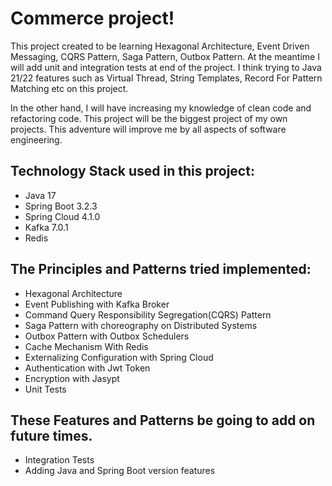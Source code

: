 # Commerce project!

This project created to be learning Hexagonal Architecture, Event Driven Messaging, CQRS Pattern, Saga Pattern, Outbox Pattern. 
At the meantime I will add unit and integration tests at end of the project. 
I think trying to Java 21/22 features such as Virtual Thread, String Templates, Record For Pattern Matching etc on this project.

In the other hand, I will have increasing my knowledge of clean code and refactoring code. 
This project will be the biggest project of my own projects. This adventure will improve me by all aspects of software engineering.

## Technology Stack used in this project:

<ul>
<li>Java 17</li>
<li>Spring Boot 3.2.3</li>
<li>Spring Cloud 4.1.0</li>
<li>Kafka 7.0.1</li>
<li>Redis</li>
</ul>

## The Principles and Patterns tried implemented:

<ul>
<li>Hexagonal Architecture</li>
<li>Event Publishing with Kafka Broker</li>
<li>Command Query Responsibility Segregation(CQRS) Pattern</li>
<li>Saga Pattern with choreography on Distributed Systems</li>
<li>Outbox Pattern with Outbox Schedulers</li>
<li>Cache Mechanism With Redis</li>
<li>Externalizing Configuration with Spring Cloud</li>
<li>Authentication with Jwt Token</li>
<li>Encryption with Jasypt</li>
<li>Unit Tests</li>
</ul>

## These Features and Patterns be going to add on future times.

<ul>
<li>Integration Tests</li>
<li>Adding Java and Spring Boot version features</li>
</ul>



